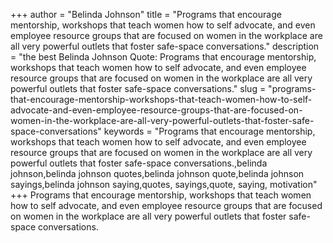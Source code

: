 +++
author = "Belinda Johnson"
title = "Programs that encourage mentorship, workshops that teach women how to self advocate, and even employee resource groups that are focused on women in the workplace are all very powerful outlets that foster safe-space conversations."
description = "the best Belinda Johnson Quote: Programs that encourage mentorship, workshops that teach women how to self advocate, and even employee resource groups that are focused on women in the workplace are all very powerful outlets that foster safe-space conversations."
slug = "programs-that-encourage-mentorship-workshops-that-teach-women-how-to-self-advocate-and-even-employee-resource-groups-that-are-focused-on-women-in-the-workplace-are-all-very-powerful-outlets-that-foster-safe-space-conversations"
keywords = "Programs that encourage mentorship, workshops that teach women how to self advocate, and even employee resource groups that are focused on women in the workplace are all very powerful outlets that foster safe-space conversations.,belinda johnson,belinda johnson quotes,belinda johnson quote,belinda johnson sayings,belinda johnson saying,quotes, sayings,quote, saying, motivation"
+++
Programs that encourage mentorship, workshops that teach women how to self advocate, and even employee resource groups that are focused on women in the workplace are all very powerful outlets that foster safe-space conversations.
